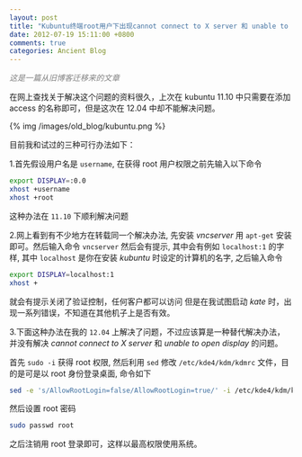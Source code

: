 ```yaml
---
layout: post
title: "Kubuntu终端root用户下出现cannot connect to X server 和 unable to open DISPLAY 的解决办法"
date: 2012-07-19 15:11:00 +0800
comments: true
categories: Ancient Blog
---
```


_<font color = "gray">这是一篇从旧博客迁移来的文章</font>_

在网上查找关于解决这个问题的资料很久，上次在 kubuntu 11.10 中只需要在添加 access 的名称即可，但是这次在 12.04 中却不能解决问题。

<!-- more -->

{% img /images/old_blog/kubuntu.png %}

目前我和试过的三种可行办法如下：

1.首先假设用户名是 `username`, 在获得 root 用户权限之前先输入以下命令

```bash
export DISPLAY=:0.0
xhost +username
xhost +root
```

这种办法在 `11.10` 下顺利解决问题

2.网上看到有不少地方在转载同一个解决办法, 先安装 _vncserver_ 用 `apt-get` 安装即可。然后输入命令 `vncserver` 然后会有提示, 其中会有例如 `localhost:1` 的字样, 其中 `localhost` 是你在安装 _kubuntu_ 时设定的计算机的名字, 之后输入命令

```bash
export DISPLAY=localhost:1
xhost +
```

就会有提示关闭了验证控制，任何客户都可以访问
但是在我试图启动 _kate_ 时，出现一系列错误，不知道在其他机子上是否有效。

3.下面这种办法在我的 `12.04` 上解决了问题，不过应该算是一种替代解决办法，并没有解决 _cannot connect to X server_ 和 _unable to open display_ 的问题。

首先 `sudo -i` 获得 root 权限, 然后利用 `sed` 修改 `/etc/kde4/kdm/kdmrc` 文件，目的是可是以 root 身份登录桌面, 命令如下

```bash
sed -e 's/AllowRootLogin=false/AllowRootLogin=true/' -i /etc/kde4/kdm/kdmrc
```

然后设置 root 密码

```bash
sudo passwd root
```

之后注销用 root 登录即可，这样以最高权限使用系统。
